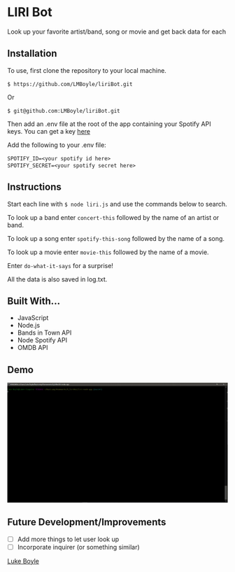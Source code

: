 # LIRI Bot

Look up your favorite artist/band, song or movie and get back data for each

## Installation
To use, first clone the repository to your local machine.

    $ https://github.com/LMBoyle/liriBot.git

Or

    $ git@github.com:LMBoyle/liriBot.git

Then add an .env file at the root of the app containing your Spotify API keys. You can get a key [here](https://developer.spotify.com/documentation/web-api/)

Add the following to your .env file:

    SPOTIFY_ID=<your spotify id here>
    SPOTIFY_SECRET=<your spotify secret here>

## Instructions
Start each line with `$ node liri.js` and use the commands below to search.

To look up a band enter `concert-this` followed by the name of an artist or band.

To look up a song enter `spotify-this-song` followed by the name of a song.

To look up a movie enter `movie-this` followed by the name of a movie.

Enter `do-what-it-says` for a surprise!

All the data is also saved in log.txt.

## Built With...
* JavaScript
* Node.js
* Bands in Town API
* Node Spotify API
* OMDB API

## Demo

![Demo Gif](liriDemo.gif)

## Future Development/Improvements
- [ ] Add more things to let user look up
- [ ] Incorporate inquirer (or something similar)

[Luke Boyle](https://lmboyle.github.io/)
